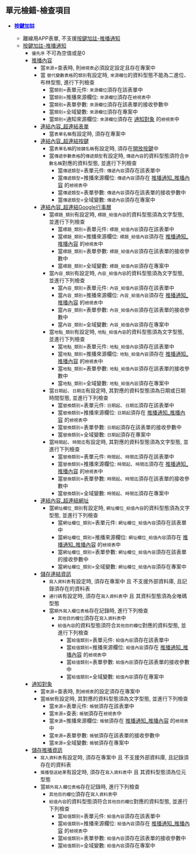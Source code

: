 ## <div id="unit-detection">單元檢錯-檢查項目</div>
* <p id="fieldbreak1" style="color:blue;font-weight:bold">按鍵加註</p>

    * 離線用APP表單, 不支援[按鍵加註-推播通知][link_MAENotice]
    * [按鍵加註-推播通知][link_MAENotice]
        * `優先序` 不可為空值或是0 
        *  [推播內容][link_MAENotice_fieldbreak3]
            * 當`來源`=查表時, 則`檢視表`必須設定設定且存在專案中
            * 當 `替代變數表格`的`類別`有設定時, `來源欄位`的資料型態不能為二進位、布林型態, 進行下列檢查
                * 當`類別`=表單元件: `來源欄位`須存在該表單中
                * 當`類別`=推播來源欄位: `來源欄位`須存在`檢視表`中
                * 當`類別`=表單參數: `來源欄位`須存在該表單的接收參數中
                * 當`類別`=全域變數: `來源欄位`須存在專案中
                * 當`類別`=通知來源欄位: `來源欄位`須存在 [通知對象][link_MAENotice_fieldbreak4] 的`檢視表`中
            * [連結內容_超連結表單][link_linkform]
                * 當`表單名稱`有設定時, 須存在專案中
            * [連結內容_超連結按鍵][link_linkbutton]
                * 當`表單名稱`的`按鍵名稱`有設定時, 須存在[開放按鍵][link_ExternalCallButton]中
                * 當`傳遞參數表格`的`傳遞類型`有設定時, `傳遞內容`的資料型態須符合`參數名稱`對應的資料型態, 並進行下列檢查
                    * 當`傳遞類型`=表單元件: `傳遞內容`須存在該表單中
                    * 當`傳遞類型`=推播來源欄位: `傳遞內容`須存在 [推播通知_推播內容][link_conentviewno] 的`檢視表`中
                    * 當`傳遞類型`=表單參數: `傳遞內容`須存在該表單的接收參數中
                    * 當`傳遞類型`=全域變數: `傳遞內容`須存在專案中
            * [連結內容_超連結Google行事曆][link_linkgooglecalendar]
                * 當`標題_類別`有設定時, `標題_給值內容`的資料型態須為文字型態, 並進行下列檢查
                    * 當`標題_類別`=表單元件: `標題_給值內容`須存在該表單中
                    * 當`標題_類別`=推播來源欄位: `標題_給值內容`須存在 [推播通知_推播內容][link_conentviewno] 的`檢視表`中
                    * 當`標題_類別`=表單參數: `標題_給值內容`須存在該表單的接收參數中
                    * 當`標題_類別`=全域變數: `標題_給值內容`須存在專案中
                * 當`內容_類別`有設定時, `內容_給值內容`的資料型態須為文字型態, 並進行下列檢查
                    * 當`內容_類別`=表單元件: `內容_給值內容`須存在該表單中
                    * 當`內容_類別`=推播來源欄位: `內容_給值內容`須存在 [推播通知_推播內容][link_conentviewno] 的`檢視表`中
                    * 當`內容_類別`=表單參數: `內容_給值內容`須存在該表單的接收參數中
                    * 當`內容_類別`=全域變數: `內容_給值內容`須存在專案中
                * 當`地點_類別`有設定時, `地點_給值內容`的資料型態須為文字型態, 並進行下列檢查
                    * 當`地點_類別`=表單元件: `地點_給值內容`須存在該表單中
                    * 當`地點_類別`=推播來源欄位: `地點_給值內容`須存在 [推播通知_推播內容][link_conentviewno] 的`檢視表`中
                    * 當`地點_類別`=表單參數: `地點_給值內容`須存在該表單的接收參數中
                    * 當`地點_類別`=全域變數: `地點_給值內容`須存在專案中
                * 當`日期起`、`日期迄`有設定時, 其對應的資料型態須為日期或日期時間型態, 並進行下列檢查
                    * 當`替換類別`=表單元件: `日期起`、`日期迄`須存在該表單中
                    * 當`替換類別`=推播來源欄位: `日期起`須存在 [推播通知_推播內容][link_conentviewno] 的`檢視表`中
                    * 當`替換類別`=表單參數: `日期起`須存在該表單的接收參數中
                    * 當`替換類別`=全域變數: `日期起`須存在專案中
                * 當`時間起`、`時間迄`有設定時, 其對應的資料型態須為文字型態, 並進行下列檢查
                    * 當`替換類別`=表單元件: `時間起`、`時間迄`須存在該表單中
                    * 當`替換類別`=推播來源欄位: `時間起`、`時間迄`須存在 [推播通知_推播內容][link_conentviewno] 的`檢視表`中
                    * 當`替換類別`=表單參數: `時間起`、`時間迄`須存在該表單的接收參數中
                    * 當`替換類別`=全域變數: `時間起`、`時間迄`須存在專案中
            * [連結內容_超連結網址][link_linkurl]
               * 當`網址欄位_類別`有設定時, `網址欄位_給值內容`的資料型態須為文字型態, 並進行下列檢查
                    * 當`網址欄位_類別`=表單元件: `網址欄位_給值內容`須存在該表單中
                    * 當`網址欄位_類別`=推播來源欄位: `網址欄位_給值內容`須存在 [推播通知_推播內容][link_conentviewno] 的`檢視表`中
                    * 當`網址欄位_類別`=表單參數: `網址欄位_給值內容`須存在該表單的接收參數中
                    * 當`網址欄位_類別`=全域變數: `網址欄位_給值內容`須存在專案中
            * [儲存連結資訊][link_savelinkinfo]
                * `寫入資料表`有設定時, 須存在專案中 且 不支援外部資料庫, 且記錄須存在的資料表
                * `通行碼`有設定時, 須存在`寫入資料表`中 且 其資料型態須為全唯碼型態
                * 當`額外寫入欄位表格`存在記錄時, 進行下列檢查
                    * `其他目的欄位`須存在`寫入資料表`中
                    * `給值內容`的資料型態須符合`其他目的欄位`對應的資料型態, 並進行下列檢查
                        * 當`給值類別`=表單元件: `給值內容`須存在該表單中
                        * 當`給值類別`=推播來源欄位: `給值內容`須存在 [推播通知_推播內容][link_conentviewno] 的`檢視表`中
                        * 當`給值類別`=表單參數: `給值內容`須存在該表單的接收參數中
                        * 當`給值類別`=全域變數: `給值內容`須存在專案中
        * [通知對象][link_MAENotice_fieldbreak4]
            * 當`來源`=查表時, 則`檢視表`的設定須存在專案中
            * 當`帳號`有設定時, 其對應的資料型態須為文字型態, 並進行下列檢查
                * 當`來源`=表單元件: `帳號`須存在該表單中
                * 當`來源`=查表: `帳號`須存在`檢視表`中
                * 當`來源`=推播來源欄位: `帳號`須存在 [推播通知_推播內容][link_conentviewno] 的`檢視表`中
                * 當`來源`=表單參數: `帳號`須存在該表單的接收參數中
                * 當`來源`=全域變數: `帳號`須存在專案中
        * [儲存推播資訊][link_savenoticeinfo]
            * `寫入資料表`有設定時, 須存在專案中 且 不支援外部資料庫, 且記錄須存在的資料表
            * `推播發送結果`有設定時, 須存在`寫入資料表`中 且 其資料型態須為位元型態
            * 當`額外寫入欄位表格`存在記錄時, 進行下列檢查
                * `其他目的欄位`須存在`寫入資料表`中
                * `給值內容`的資料型態須符合`其他目的欄位`對應的資料型態, 並進行下列檢查
                    * 當`給值類別`=表單元件: `給值內容`須存在該表單中
                    * 當`給值類別`=推播來源欄位: `給值內容`須存在 [推播通知_推播內容][link_conentviewno] 的`檢視表`中
                    * 當`給值類別`=表單參數: `給值內容`須存在該表單的接收參數中
                    * 當`給值類別`=全域變數: `給值內容`須存在專案中

<!-- 超連結 -->
[link_MAENotice]:README.md "按鍵加註-推播通知"
[link_MAENotice_fieldbreak2]: BAMAENotice.md#fieldbreak2 "欄位說明/推播人"

[link_MAENotice_fieldbreak3]: BAMAENotice.md#fieldbreak3 "欄位說明/推播內容"
[link_conentviewno]:BAMAENotice.md#conentviewno "按鍵加註-推播通知/推播內容/檢視表"
[link_replacetype]:BAMAENotice.md#replacetype "按鍵加註-推播通知/推播內容/來源"
[link_contentparameterid]:BAMAENotice.md#contentparameterid "按鍵加註-推播通知/推播內容/過濾"
[link_keynote]:BAMAENotice.md#keynote "按鍵加註-推播通知/推播內容/主旨"
[link_content]:BAMAENotice.md#content "按鍵加註-推播通知/推播內容/內容"

[link_MAENotice_fieldbreak4]: BAMAENotice.md#fieldbreak4 "按鍵加註-推播通知/通知對象"
[link_noticertype]:BAMAENotice.md#noticertype "按鍵加註-推播通知/通知對象/來源"
[link_useraccount]:BAMAENotice.md#useraccount "按鍵加註-推播通知/通知對象/使用者帳號"
[link_sender]:BAMAENotice.md#sender "按鍵加註-推播通知/推播人"

[link_linkform]:MAENotice-Link-Form.md "連結內容_超連結表單"
[link_linkbutton]:MAENotice-Link-Button.md "連結內容_超連結按鍵"
[link_linkgooglecalendar]:MAENotice-Link-GoogleCalendar.md "連結內容_超連結Google行事曆"
[link_linkurl]:MAENotice-Link-URL.md "連結內容_超連結網址"
[link_savelinkinfo]:BAMAENotice.md#MAENotice-SaveLinkInfo.md "儲存連結資訊"
[link_savenoticeinfo]:BAMAENotice.md#MAENotice-SaveNoticeInfo.md "儲存推播資訊"

[link_ExternalCallButton]:/8.10.0/IDE/Specification/ExternalCallButton/README.md "開放按鍵"
[link_SpecificationsRemarks]:/8.10.0/IDE/Specification/SpecificationsRemarks/README.md "規格備註"
